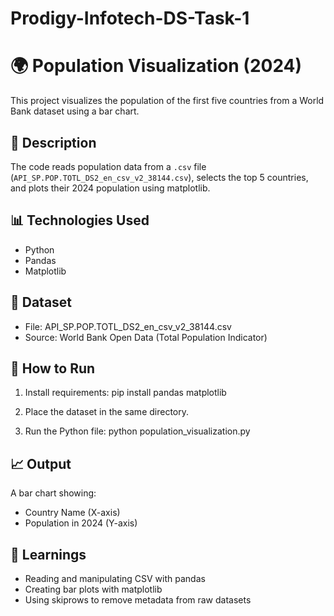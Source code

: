 # Prodigy-Infotech-DS-Task-1
# 🌍 Population Visualization (2024)

This project visualizes the population of the first five countries from a World Bank dataset using a bar chart.

## 📌 Description
The code reads population data from a `.csv` file (`API_SP.POP.TOTL_DS2_en_csv_v2_38144.csv`), selects the top 5 countries, and plots their 2024 population using matplotlib.

## 📊 Technologies Used
- Python
- Pandas
- Matplotlib

## 📁 Dataset
- File: API_SP.POP.TOTL_DS2_en_csv_v2_38144.csv
- Source: World Bank Open Data (Total Population Indicator)

## 🚀 How to Run
1. Install requirements:
   pip install pandas matplotlib

2. Place the dataset in the same directory.

3. Run the Python file:
   python population_visualization.py

## 📈 Output
A bar chart showing:
- Country Name (X-axis)
- Population in 2024 (Y-axis)

## 🧠 Learnings
- Reading and manipulating CSV with pandas
- Creating bar plots with matplotlib
- Using skiprows to remove metadata from raw datasets
